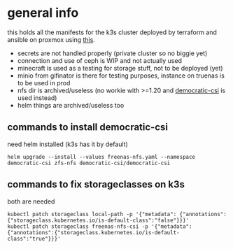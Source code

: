 # general info
this holds all the manifests for the k3s cluster deployed by terraform and ansible on proxmox using [this](https://gitlab.com/insanitywholesale/infra/-/tree/master/terraform/proxmox).
- secrets are not handled properly (private cluster so no biggie yet)
- connection and use of ceph is WIP and not actually used
- minecraft is used as a testing for storage stuff, not to be deployed (yet)
- minio from gifinator is there for testing purposes, instance on truenas is to be used in prod
- nfs dir is archived/useless (no workie with >=1.20 and [democratic-csi](https://github.com/democratic-csi/democratic-csi) is used instead)
- helm things are archived/useless too

## commands to install democratic-csi
need helm installed (k3s has it by default)
```
helm upgrade --install --values freenas-nfs.yaml --namespace democratic-csi zfs-nfs democratic-csi/democratic-csi
```

## commands to fix storageclasses on k3s
both are needed
```
kubectl patch storageclass local-path -p '{"metadata": {"annotations":{"storageclass.kubernetes.io/is-default-class":"false"}}}'
kubectl patch storageclass freenas-nfs-csi -p '{"metadata": {"annotations":{"storageclass.kubernetes.io/is-default-class":"true"}}}'
```
